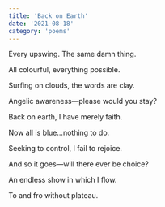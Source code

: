 ```yaml
---
title: 'Back on Earth'
date: '2021-08-18'
category: 'poems'
---
```


Every upswing. The same damn thing.

All colourful, everything possible.

Surfing on clouds, the words are clay.

Angelic awareness—please would you stay?

Back on earth, I have merely faith.

Now all is blue...nothing to do.

Seeking to control, I fail to rejoice.

And so it goes—will there ever be choice?

An endless show in which I flow.

To and fro without plateau.
